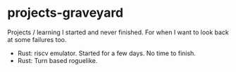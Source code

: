# projects-graveyard

Projects / learning I started and never finished. For when I want to look back at some failures too. 


- Rust: riscv emulator. Started for a few days. No time to finish.
- Rust: Turn based roguelike.  

